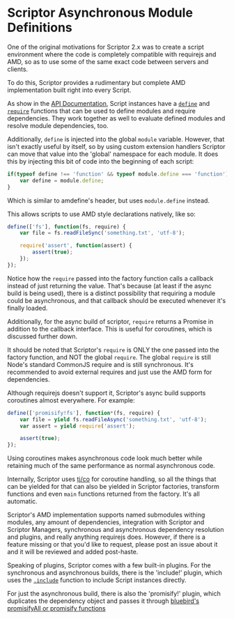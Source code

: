 Scriptor Asynchronous Module Definitions
========================================

One of the original motivations for Scriptor 2.x was to create a script environment where the code is completely compatible with requirejs and AMD, so as to use some of the same exact code between servers and clients.

To do this, Scriptor provides a rudimentary but complete AMD implementation built right into every Script.

As show in the [API Documentation](https://github.com/novacrazy/scriptor/blob/master/docs/api.md), Script instances have a [`define`](https://github.com/novacrazy/scriptor/blob/master/docs/api.md#define-idefinefunction) and [`require`](https://github.com/novacrazy/scriptor/blob/master/docs/api.md#require-irequirefunction) functions that can be used to define modules and require dependencies. They work together as well to evaluate defined modules and resolve module dependencies, too.

Additionally, `define` is injected into the global `module` variable. However, that isn't exactly useful by itself, so by using custom extension handlers Scriptor can move that value into the 'global' namespace for each module. It does this by injecting this bit of code into the beginning of each script:
```javascript
if(typeof define !== 'function' && typeof module.define === 'function') {
    var define = module.define;
}
```

Which is similar to amdefine's header, but uses `module.define` instead.

This allows scripts to use AMD style declarations natively, like so:
```javascript
define(['fs'], function(fs, require) {
    var file = fs.readFileSync('something.txt', 'utf-8');

    require('assert', function(assert) {
        assert(true);
    });
});
```

Notice how the `require` passed into the factory function calls a callback instead of just returning the value. That's because (at least if the async build is being used), there is a distinct possibility that requiring a module could be asynchronous, and that callback should be executed whenever it's finally loaded.

Additionally, for the async build of scriptor, `require` returns a Promise in addition to the callback interface. This is useful for coroutines, which is discussed further down.

It should be noted that Scriptor's `require` is ONLY the one passed into the factory function, and NOT the global `require`. The global `require` is still Node's standard CommonJS require and is still synchronous. It's recommended to avoid external requires and just use the AMD form for dependencies.

Although requirejs doesn't support it, Scriptor's async build supports coroutines almost everywhere. For example:
```javascript
define(['promisify!fs'], function*(fs, require) {
    var file = yield fs.readFileAsync('something.txt', 'utf-8');
    var assert = yield require('assert');

    assert(true);
});
```

Using coroutines makes asynchronous code look much better while retaining much of the same performance as normal asynchronous code.

Internally, Scriptor uses [tj/co](https://github.com/tj/co) for coroutine handling, so all the things that can be yielded for that can also be yielded in Scriptor factories, transform functions and even `main` functions returned from the factory. It's all automatic.

Scriptor's AMD implementation supports named submodules withing modules, any amount of dependencies, integration with Scriptor and Scriptor Managers, synchronous and asynchronous dependency resolution and plugins, and really anything requirejs does. However, if there is a feature missing or that you'd like to request, please post an issue about it and it will be reviewed and added post-haste.

Speaking of plugins, Scriptor comes with a few built-in plugins. For the synchronous and asynchronous builds, there is the 'include!' plugin, which uses the [`.include`](https://github.com/novacrazy/scriptor/blob/master/docs/api.md#includefilename--string-load--boolean---script) function to include Script instances directly.

For just the asynchronous build, there is also the 'promisify!' plugin, which duplicates the dependency object and passes it through [bluebird's promisifyAll or promisify functions](https://github.com/petkaantonov/bluebird/blob/master/API.md#promisification)

